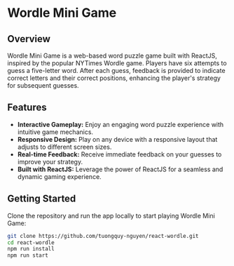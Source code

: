 # Wordle Mini Game

## Overview

Wordle Mini Game is a web-based word puzzle game built with ReactJS, inspired by the popular NYTimes Wordle game. Players have six attempts to guess a five-letter word. After each guess, feedback is provided to indicate correct letters and their correct positions, enhancing the player's strategy for subsequent guesses.

## Features

- **Interactive Gameplay:** Enjoy an engaging word puzzle experience with intuitive game mechanics.
- **Responsive Design:** Play on any device with a responsive layout that adjusts to different screen sizes.
- **Real-time Feedback:** Receive immediate feedback on your guesses to improve your strategy.
- **Built with ReactJS:** Leverage the power of ReactJS for a seamless and dynamic gaming experience.

## Getting Started

Clone the repository and run the app locally to start playing Wordle Mini Game:

```bash
git clone https://github.com/tuongquy-nguyen/react-wordle.git
cd react-wordle
npm run install
npm run start
